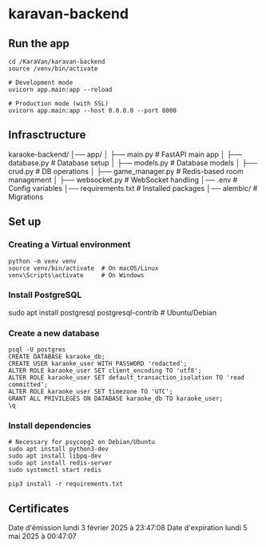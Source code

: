 # karavan-backend

## Run the app
```
cd /KaraVan/karavan-backend
source /venv/bin/activate

# Development mode
uvicorn app.main:app --reload

# Production mode (with SSL)
uvicorn app.main:app --host 0.0.0.0 --port 8000

```

## Infrasctructure

karaoke-backend/
│── app/
│   ├── main.py              # FastAPI main app
│   ├── database.py          # Database setup
│   ├── models.py            # Database models
│   ├── crud.py              # DB operations
│   ├── game_manager.py      # Redis-based room management
│   ├── websocket.py         # WebSocket handling
│── .env                     # Config variables
│── requirements.txt         # Installed packages
│── alembic/                 # Migrations


## Set up
### Creating a Virtual environment
```
python -m venv venv
source venv/bin/activate  # On macOS/Linux
venv\Scripts\activate     # On Windows
```

### Install PostgreSQL
sudo apt install postgresql postgresql-contrib  # Ubuntu/Debian

### Create a new database
```
psql -U postgres
CREATE DATABASE karaoke_db;
CREATE USER karaoke_user WITH PASSWORD 'redacted';
ALTER ROLE karaoke_user SET client_encoding TO 'utf8';
ALTER ROLE karaoke_user SET default_transaction_isolation TO 'read committed';
ALTER ROLE karaoke_user SET timezone TO 'UTC';
GRANT ALL PRIVILEGES ON DATABASE karaoke_db TO karaoke_user;
\q
```


### Install dependencies
```
# Necessary for psycopg2 on Debian/Ubuntu
sudo apt install python3-dev
sudo apt install libpq-dev 
sudo apt install redis-server
sudo systemctl start redis

pip3 install -r requirements.txt
```



## Certificates
Date d'émission	lundi 3 février 2025 à 23:47:08
Date d'expiration	lundi 5 mai 2025 à 00:47:07